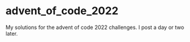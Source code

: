 # advent_of_code_2022
My solutions for the advent of code 2022 challenges. I post a day or two later.
